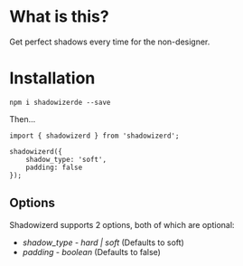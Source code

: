 # What is this?

Get perfect shadows every time for the non-designer.

# Installation

`npm i shadowizerde --save`

Then...

```
import { shadowizerd } from 'shadowizerd';

shadowizerd({
    shadow_type: 'soft',
    padding: false
});
```

## Options

Shadowizerd supports 2 options, both of which are optional:

* *shadow_type* - _hard | soft_ (Defaults to soft)
* *padding* - _boolean_ (Defaults to false)
